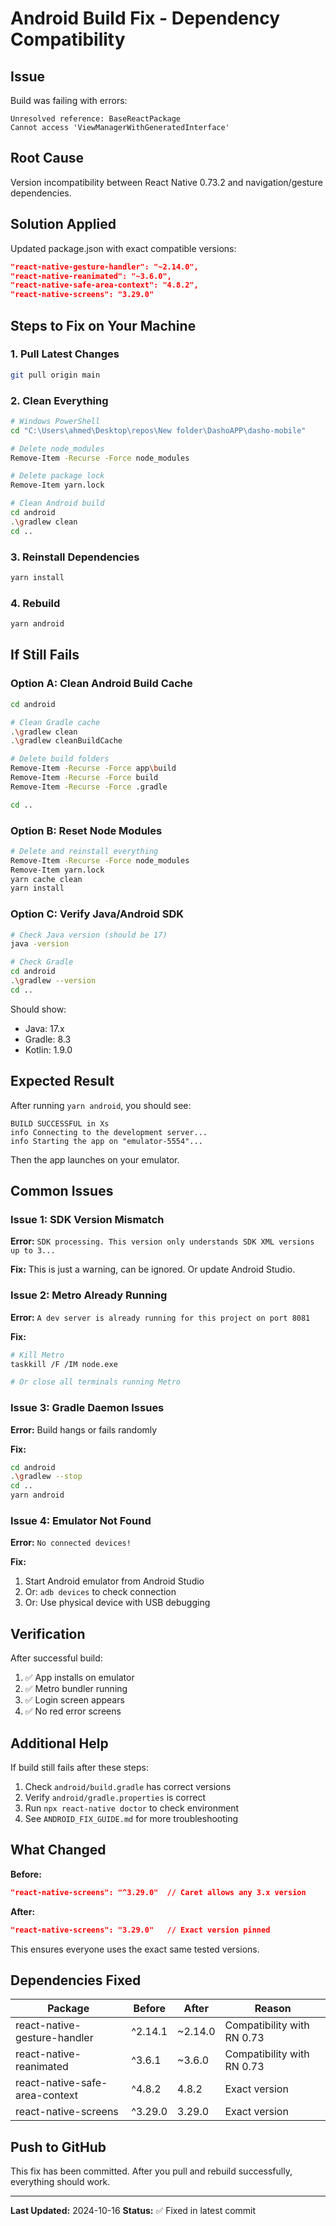 # Android Build Fix - Dependency Compatibility

## Issue

Build was failing with errors:
```
Unresolved reference: BaseReactPackage
Cannot access 'ViewManagerWithGeneratedInterface'
```

## Root Cause

Version incompatibility between React Native 0.73.2 and navigation/gesture dependencies.

## Solution Applied

Updated package.json with exact compatible versions:

```json
"react-native-gesture-handler": "~2.14.0",
"react-native-reanimated": "~3.6.0",
"react-native-safe-area-context": "4.8.2",
"react-native-screens": "3.29.0"
```

## Steps to Fix on Your Machine

### 1. Pull Latest Changes

```bash
git pull origin main
```

### 2. Clean Everything

```bash
# Windows PowerShell
cd "C:\Users\ahmed\Desktop\repos\New folder\DashoAPP\dasho-mobile"

# Delete node_modules
Remove-Item -Recurse -Force node_modules

# Delete package lock
Remove-Item yarn.lock

# Clean Android build
cd android
.\gradlew clean
cd ..
```

### 3. Reinstall Dependencies

```bash
yarn install
```

### 4. Rebuild

```bash
yarn android
```

## If Still Fails

### Option A: Clean Android Build Cache

```bash
cd android

# Clean Gradle cache
.\gradlew clean
.\gradlew cleanBuildCache

# Delete build folders
Remove-Item -Recurse -Force app\build
Remove-Item -Recurse -Force build
Remove-Item -Recurse -Force .gradle

cd ..
```

### Option B: Reset Node Modules

```bash
# Delete and reinstall everything
Remove-Item -Recurse -Force node_modules
Remove-Item yarn.lock
yarn cache clean
yarn install
```

### Option C: Verify Java/Android SDK

```bash
# Check Java version (should be 17)
java -version

# Check Gradle
cd android
.\gradlew --version
cd ..
```

Should show:
- Java: 17.x
- Gradle: 8.3
- Kotlin: 1.9.0

## Expected Result

After running `yarn android`, you should see:

```
BUILD SUCCESSFUL in Xs
info Connecting to the development server...
info Starting the app on "emulator-5554"...
```

Then the app launches on your emulator.

## Common Issues

### Issue 1: SDK Version Mismatch
**Error:** `SDK processing. This version only understands SDK XML versions up to 3...`

**Fix:** This is just a warning, can be ignored. Or update Android Studio.

### Issue 2: Metro Already Running
**Error:** `A dev server is already running for this project on port 8081`

**Fix:**
```bash
# Kill Metro
taskkill /F /IM node.exe

# Or close all terminals running Metro
```

### Issue 3: Gradle Daemon Issues
**Error:** Build hangs or fails randomly

**Fix:**
```bash
cd android
.\gradlew --stop
cd ..
yarn android
```

### Issue 4: Emulator Not Found
**Error:** `No connected devices!`

**Fix:**
1. Start Android emulator from Android Studio
2. Or: `adb devices` to check connection
3. Or: Use physical device with USB debugging

## Verification

After successful build:

1. ✅ App installs on emulator
2. ✅ Metro bundler running
3. ✅ Login screen appears
4. ✅ No red error screens

## Additional Help

If build still fails after these steps:

1. Check `android/build.gradle` has correct versions
2. Verify `android/gradle.properties` is correct
3. Run `npx react-native doctor` to check environment
4. See `ANDROID_FIX_GUIDE.md` for more troubleshooting

## What Changed

**Before:**
```json
"react-native-screens": "^3.29.0"  // Caret allows any 3.x version
```

**After:**
```json
"react-native-screens": "3.29.0"   // Exact version pinned
```

This ensures everyone uses the exact same tested versions.

## Dependencies Fixed

| Package | Before | After | Reason |
|---------|--------|-------|--------|
| react-native-gesture-handler | ^2.14.1 | ~2.14.0 | Compatibility with RN 0.73 |
| react-native-reanimated | ^3.6.1 | ~3.6.0 | Compatibility with RN 0.73 |
| react-native-safe-area-context | ^4.8.2 | 4.8.2 | Exact version |
| react-native-screens | ^3.29.0 | 3.29.0 | Exact version |

## Push to GitHub

This fix has been committed. After you pull and rebuild successfully, everything should work.

---

**Last Updated:** 2024-10-16
**Status:** ✅ Fixed in latest commit
